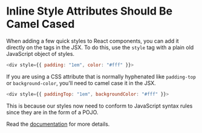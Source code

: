 # Inline Style Attributes Should Be Camel Cased

When adding a few quick styles to React components, you can add it directly
on the tags in the JSX. To do this, use the `style` tag with a plain old
JavaScript object of styles.

```javascript
<div style={{ padding: "1em", color: "#fff" }}>
```

If you are using a CSS attribute that is normally hyphenated like
`padding-top` or `background-color`, you'll need to camel case it in the
JSX.

```javascript
<div style={{ paddingTop: "1em", backgroundColor: "#fff" }}>
```

This is because our styles now need to conform to JavaScript syntax
rules since they are in the form of a POJO.

Read the [documentation](https://reactjs.org/docs/dom-elements.html#style)
for more details.
